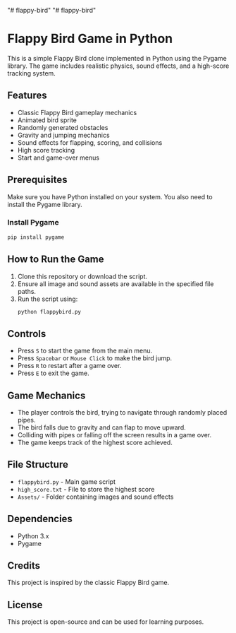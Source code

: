 "# flappy-bird" 
"# flappy-bird" 
# Flappy Bird Game in Python

This is a simple Flappy Bird clone implemented in Python using the Pygame library. The game includes realistic physics, sound effects, and a high-score tracking system.

## Features
- Classic Flappy Bird gameplay mechanics
- Animated bird sprite
- Randomly generated obstacles
- Gravity and jumping mechanics
- Sound effects for flapping, scoring, and collisions
- High score tracking
- Start and game-over menus

## Prerequisites
Make sure you have Python installed on your system. You also need to install the Pygame library.

### Install Pygame
```bash
pip install pygame
```

## How to Run the Game
1. Clone this repository or download the script.
2. Ensure all image and sound assets are available in the specified file paths.
3. Run the script using:
   ```bash
   python flappybird.py
   ```

## Controls
- Press `S` to start the game from the main menu.
- Press `Spacebar` or `Mouse Click` to make the bird jump.
- Press `R` to restart after a game over.
- Press `E` to exit the game.

## Game Mechanics
- The player controls the bird, trying to navigate through randomly placed pipes.
- The bird falls due to gravity and can flap to move upward.
- Colliding with pipes or falling off the screen results in a game over.
- The game keeps track of the highest score achieved.

## File Structure
- `flappybird.py` - Main game script
- `high_score.txt` - File to store the highest score
- `Assets/` - Folder containing images and sound effects

## Dependencies
- Python 3.x
- Pygame

## Credits
This project is inspired by the classic Flappy Bird game.

## License
This project is open-source and can be used for learning purposes.






